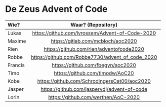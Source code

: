 # De Zeus Advent of Code

| Wie?           | Waar? (Repository)                               | Taal?      |
| :------------- | :----------------------------------------------: | ---------: |
| Lukas          | https://github.com/lvrossem/Advent-of-Code-2020  | Rust       |
| Maxime         | https://gitlab.com/mcbloch/aoc2020               | Elixir     |
| Rien           | https://github.com/rien/adventofcode2020         | Elixir     |
| Robbe          | https://github.com/Robbe7730/advent_of_code_2020 | Rust       |
| Francis        | https://github.com/fbegyn/aoc2020                | Go         |
| Timo           | https://github.com/timodw/AoC20                  | Rust       |
| Kobe           | https://github.com/SchrodingersCat00/aoc2020     | Haskell    |
| Jasper         | https://github.com/jaspervdj/advent-of-code      | Haskell    |
| Lorin          | https://github.com/werthen/AoC-2020              | TensorFlow |
